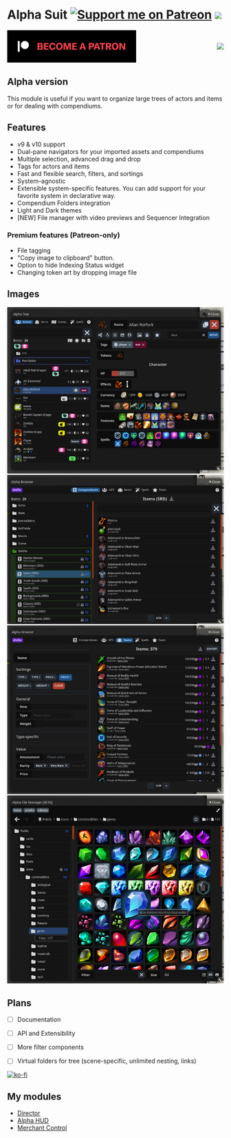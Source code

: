 # Alpha Suit [![Support me on Patreon](https://img.shields.io/endpoint.svg?url=https%3A%2F%2Fshieldsio-patreon.vercel.app%2Fapi%3Fusername%3Daverrin%26type%3Dpatrons&style=for-the-badge)](https://patreon.com/averrin) ![](https://img.shields.io/endpoint?url=https%3A%2F%2Ffoundryshields.com%2Fversion%3Fstyle%3Dfor-the-badge%26url%3Dhttps%3A%2F%2Fgithub.com%2Faverrin%2Falpha-suit%2Freleases%2Fdownload%2F0.4.12%2Fmodule.json)

<div style="display: flex; flex-direction: row; gap: 0.5rem; justify-content: space-between; align-items: center;">
   <a href="https://www.patreon.com/averrin" target="_blank">
      <img
         width="300px"
         alt="Become a Patron"
         src="https://raw.githubusercontent.com/averrin/alpha-suit/master/assets/patreon.svg"
      />
   </a>

   <a class="ui-flex" href="https://discord.com/channels/772596237605011466/1018495228543516722" target="_blank">
      <img
         src="https://discordapp.com/api/guilds/772596237605011466/widget.png?style=banner2"
      />
   </a>
</div>


## Alpha version

This module is useful if you want to organize large trees of actors and items or for dealing with compendiums.

## Features
- v9 & v10 support
- Dual-pane navigators for your imported assets and compendiums
- Multiple selection, advanced drag and drop
- Tags for actors and items
- Fast and flexible search, filters, and sortings
- System-agnostic
- Extensible system-specific features. You can add support for your favorite system in declarative way.
- Compendium Folders integration
- Light and Dark themes
- [NEW] File manager with video previews and Sequencer Integration

### Premium features (Patreon-only)
- File tagging
- "Copy image to clipboard" button.
- Option to hide Indexing Status widget
- Changing token art by dropping image file

## Images
![tree](/assets/tree-main.png)
![browser main](/assets/browser-main.png)
![browser advanced](/assets/browser-advanced.png)
![file manager](/assets/file-manager.png)

## Plans
- [ ] Documentation
- [ ] API and Extensibility
- [ ] More filter components
- [ ] Virtual folders for tree (scene-specific, unlimited nesting, links)


[![ko-fi](https://ko-fi.com/img/githubbutton_sm.svg)](https://ko-fi.com/averrin)

## My modules
- [Director](https://github.com/averrin/director)
- [Alpha HUD](https://github.com/averrin/alpha-hud)
- [Merchant Control](https://github.com/averrin/merchant-control)
